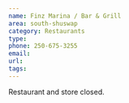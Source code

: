 ```yaml
---
name: Finz Marina / Bar & Grill
area: south-shuswap
category: Restaurants
type: 
phone: 250-675-3255
email: 
url: 
tags:
---
```


Restaurant and store closed.